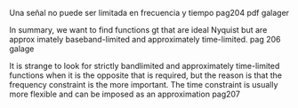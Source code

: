 Una señal no puede ser limitada en frecuencia y tiempo pag204 pdf galager

 In summary, we want to find functions gt that are ideal Nyquist but are approx
imately baseband-limited and approximately time-limited. pag 206 galage

 It is strange to look for strictly bandlimited and
 approximately time-limited functions when it is the opposite that is required, but the
 reason is that the frequency constraint is the more important. The time constraint is
 usually more flexible and can be imposed as an approximation pag207 